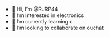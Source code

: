 - 👋 Hi, I’m @RJRP44
- 👀 I’m interested in electronics
- 🌱 I’m currently learning c
- 💞️ I’m looking to collaborate on ouchat
<!--- - 📫 How to reach me ...--->

<!---
RJRP44/RJRP44 is a ✨ special ✨ repository because its `README.md` (this file) appears on your GitHub profile.
You can click the Preview link to take a look at your changes.
--->
